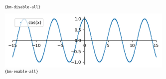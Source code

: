 `{bm-disable-all}`

![Graph(s) of cos(x)](calculus_87d4bf2077d07fd71683110d17290c1f.png)
`{bm-enable-all}`

